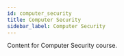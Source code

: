 ```yaml
---
id: computer_security
title: Computer Security
sidebar_label: Computer Security
---
```

Content for Computer Security course.

